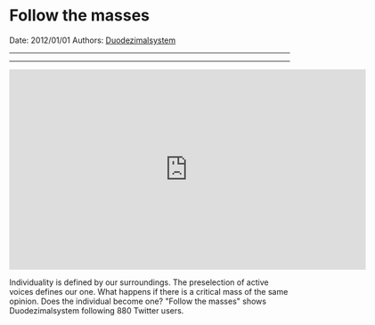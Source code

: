 # Follow the masses

Date: 2012/01/01
Authors: [Duodezimalsystem](http://duodezimal.me)

---
---

<iframe src="http://player.vimeo.com/video/35723492?title=0&amp;byline=0&amp;portrait=0&amp;badge=0" width="640" height="360" frameborder="0" webkitAllowFullScreen mozallowfullscreen allowFullScreen></iframe>

Individuality is defined by our surroundings. The preselection of active voices defines our one. What happens if there is a critical mass of the same opinion. Does the individual become one? "Follow the masses" shows Duodezimalsystem following 880 Twitter users.
